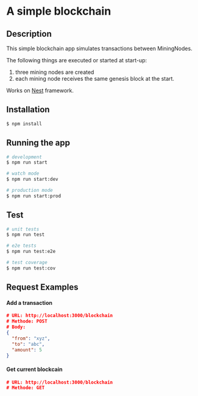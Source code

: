 # A simple blockchain 

## Description
This simple blockchain app simulates transactions between MiningNodes.

The following things are executed or started at start-up:
1. three mining nodes are created
2. each mining node receives the same genesis block at the start.


Works on [Nest](https://github.com/nestjs/nest) framework.

## Installation

```bash
$ npm install
```

## Running the app

```bash
# development
$ npm run start

# watch mode
$ npm run start:dev

# production mode
$ npm run start:prod
```

## Test

```bash
# unit tests
$ npm run test

# e2e tests
$ npm run test:e2e

# test coverage
$ npm run test:cov
```

## Request Examples

#### Add a transaction
```json
# URL: http://localhost:3000/blockchain
# Methode: POST
# Body:
{
  "from": "xyz",
  "to": "abc",
  "amount": 5
}
```

#### Get current blockcain
```json
# URL: http://localhost:3000/blockchain
# Methode: GET
```